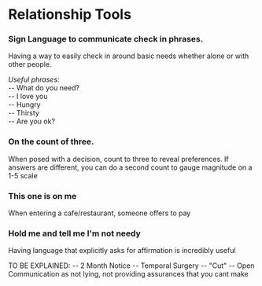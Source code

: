 # Relationship Tools 


### Sign Language to communicate check in phrases. 

Having a way to easily check in around basic needs whether alone or with other people. 

*Useful phrases:*  
-- What do you need?  
-- I love you  
-- Hungry  
-- Thirsty  
-- Are you ok?  

### On the count of three. 

When posed with a decision, count to three to reveal preferences. If answers are different, you can do a second count to gauge magnitude on a 1-5 scale 


### This one is on me

When entering a cafe/restaurant, someone offers to pay


### Hold me and tell me I'm not needy

Having language that explicitly asks for affirmation is incredibly useful 


TO BE EXPLAINED:
-- 2 Month Notice
-- Temporal Surgery
-- "Cut" 
-- Open Communication as not lying, not providing assurances that you cant make


